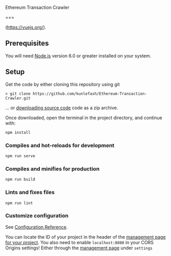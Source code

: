Ethereum Transaction Crawler

=== 

(https://vuejs.org/).

## Prerequisites
You will need [Node.js](https://nodejs.org) version 6.0 or greater installed on your system.

## Setup

Get the code by either cloning this repository using git

    > git clone https://github.com/kunlefash/Ethereum-Transaction-Crawler.git

... or [downloading source code](https://github.com/kunlefash/Ethereum-Transaction-Crawler.git) code as a zip archive.

Once downloaded, open the terminal in the project directory, and continue with:

```
npm install
```

### Compiles and hot-reloads for development
```
npm run serve
```

### Compiles and minifies for production
```
npm run build
```

### Lints and fixes files
```
npm run lint
```

### Customize configuration
See [Configuration Reference](https://cli.vuejs.org/config/).



You can locate the ID of your project in the header of the [management page for your project](https://github.com/kunlefash/Ethereum-Transaction-Crawler.git).
You also need to enable `localhost:8080` in your CORS Origins settings! Either through the [management page](https://github.com/kunlefash/Ethereum-Transaction-Crawler.git) under `settings`